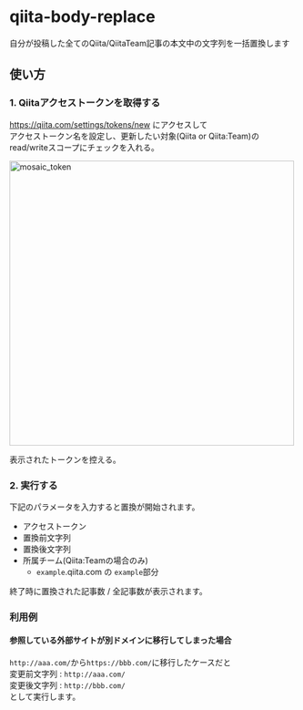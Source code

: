 # qiita-body-replace
自分が投稿した全てのQiita/QiitaTeam記事の本文中の文字列を一括置換します

## 使い方
### 1. Qiitaアクセストークンを取得する
https://qiita.com/settings/tokens/new にアクセスして  
アクセストークン名を設定し、更新したい対象(Qiita or Qiita:Team)のread/writeスコープにチェックを入れる。  

<img width="500" alt="mosaic_token" src="https://user-images.githubusercontent.com/4005383/51170130-01ecec80-18f1-11e9-9b95-b6b3ce807e19.png">

表示されたトークンを控える。  

### 2. 実行する
下記のパラメータを入力すると置換が開始されます。  
- アクセストークン
- 置換前文字列
- 置換後文字列
- 所属チーム(Qiita:Teamの場合のみ)
  - `example`.qiita.com の `example`部分

終了時に置換された記事数 / 全記事数が表示されます。  

### 利用例
#### 参照している外部サイトが別ドメインに移行してしまった場合
`http://aaa.com/`から`https://bbb.com/`に移行したケースだと  
変更前文字列 : `http://aaa.com/`  
変更後文字列 : `http://bbb.com/`  
として実行します。  

